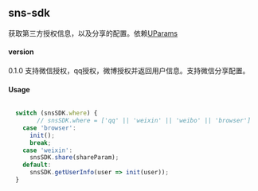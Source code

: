 ## sns-sdk

获取第三方授权信息，以及分享的配置。依赖[UParams](https://github.com/YanagiEiichi/uparams)

#### version
0.1.0 支持微信授权，qq授权，微博授权并返回用户信息。支持微信分享配置。

#### Usage

```javascript

  switch (snsSDK.where) {
		// snsSDK.where = ['qq' || 'weixin' || 'weibo' || 'browser']
    case 'browser':
      init();
      break;
    case 'weixin':
      snsSDK.share(shareParam);
    default:
      snsSDK.getUserInfo(user => init(user));
  }

```
